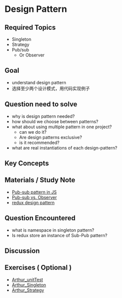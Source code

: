 # **Design Pattern**

## **Required Topics**

- Singleton
- Strategy
- Pub/sub
  - Or Observer


## **Goal**

- understand design pattern
- 选择至少两个设计模式，用代码实现例子

## **Question need to solve**

- why is design pattern needed?
- how should we choose between patterns?
- what about using multiple pattern in one project?
  - can we do it?
  - Are design patterns exclusive?
  - is it recommended?
- what are real instantiations of each design-pattern?

## **Key Concepts**


## **Materials / Study Note**

- [Pub-sub pattern in JS](https://medium.com/@thebabscraig/javascript-design-patterns-part-2-the-publisher-subscriber-pattern-8fe07e157213)
- [Pub-sub vs. Observer](https://hackernoon.com/observer-vs-pub-sub-pattern-50d3b27f838c)
- [redux design pattern](https://jobs.zalando.com/tech/blog/design-patterns-redux/?gh_src=4n3gxh1)

## **Question Encountered**

- what is namespace in singleton pattern?
- Is redux store an instance of Sub-Pub pattern?

## **Discussion**


## **Exercises** ( Optional )
- [Arthur_unitTest](../assets/Arthur/unitTest-demo/test/shuffle_test.js)
- [Arthur_Singleton](../assets/Arthur/DesignPattern/Singleton.js)
- [Arthur_Strategy](../assets/Arthur/DesignPattern/Strategy.js)